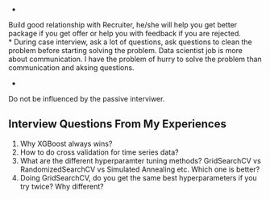 * 
Build good relationship with Recruiter, he/she will help you get better package if you get offer or help you with feedback if you are rejected.  
*
During case interview, ask a lot of questions, ask questions to clean the problem before starting solving the problem. Data scientist job is more about communication. I have the problem of hurry to solve the problem than communication and aksing questions.

*
Do not be influenced by the passive interviwer.

## Interview Questions From My Experiences

1. Why XGBoost always wins?
2. How to do cross validation for time series data?
3. What are the different hyperparamter tuning methods? GridSearchCV vs RandomizedSearchCV vs Simulated Annealing etc. Which one is better?
4. Doing GridSearchCV, do you get the same best hyperparameters if you try twice? Why different? 
